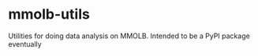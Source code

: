 # mmolb-utils

Utilities for doing data analysis on MMOLB. Intended to be a PyPI package eventually
